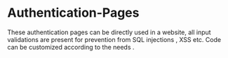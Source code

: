 # Authentication-Pages 
These authentication pages can be directly used in a website, all input validations are present for prevention from SQL injections , XSS etc.
Code can be customized according to the needs .
